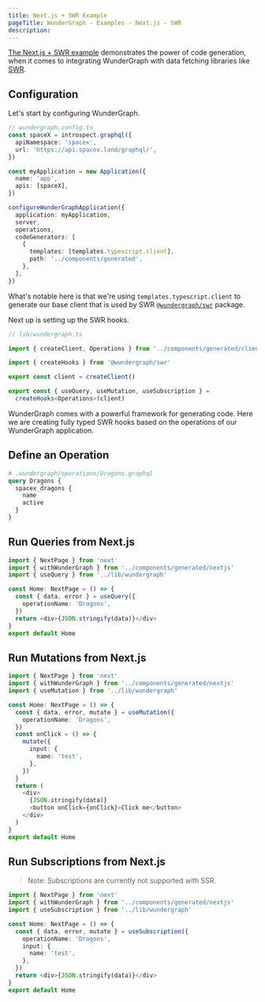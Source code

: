```yaml
---
title: Next.js + SWR Example
pageTitle: WunderGraph - Examples - Next.js - SWR
description:
---
```


[The Next.js + SWR example](https://github.com/wundergraph/wundergraph/tree/main/examples/nextjs-swr) demonstrates the power of
code generation,
when it comes to integrating WunderGraph with data fetching libraries like [SWR](https://swr.vercel.app/).

## Configuration

Let's start by configuring WunderGraph.

```typescript
// wundergraph.config.ts
const spaceX = introspect.graphql({
  apiNamespace: 'spacex',
  url: 'https://api.spacex.land/graphql/',
})

const myApplication = new Application({
  name: 'app',
  apis: [spaceX],
})

configureWunderGraphApplication({
  application: myApplication,
  server,
  operations,
  codeGenerators: [
    {
      templates: [templates.typescript.client],
      path: '../components/generated',
    },
  ],
})
```

What's notable here is that we're using `templates.typescript.client` to generate our base client that is used by SWR [`@wundergraph/swr`](https://github.com/wundergraph/wundergraph/tree/main/packages/swr) package.

Next up is setting up the SWR hooks.

```ts
// lib/wundergraph.ts

import { createClient, Operations } from '../components/generated/client'

import { createHooks } from '@wundergraph/swr'

export const client = createClient()

export const { useQuery, useMutation, useSubscription } =
  createHooks<Operations>(client)
```

WunderGraph comes with a powerful framework for generating code.
Here we are creating fully typed SWR hooks based on the operations of our WunderGraph application.

## Define an Operation

```graphql
# .wundergraph/operations/Dragons.graphql
query Dragons {
  spacex_dragons {
    name
    active
  }
}
```

## Run Queries from Next.js

```typescript
import { NextPage } from 'next'
import { withWunderGraph } from '../components/generated/nextjs'
import { useQuery } from '../lib/wundergraph'

const Home: NextPage = () => {
  const { data, error } = useQuery({
    operationName: 'Dragons',
  })
  return <div>{JSON.stringify(data)}</div>
}
export default Home
```

## Run Mutations from Next.js

```typescript
import { NextPage } from 'next'
import { withWunderGraph } from '../components/generated/nextjs'
import { useMutation } from '../lib/wundergraph'

const Home: NextPage = () => {
  const { data, error, mutate } = useMutation({
    operationName: 'Dragons',
  })
  const onClick = () => {
    mutate({
      input: {
        name: 'test',
      },
    })
  }
  return (
    <div>
      {JSON.stringify(data)}
      <button onClick={onClick}>Click me</button>
    </div>
  )
}
export default Home
```

## Run Subscriptions from Next.js

> Note: Subscriptions are currently not supported with SSR.

```typescript
import { NextPage } from 'next'
import { withWunderGraph } from '../components/generated/nextjs'
import { useSubscription } from '../lib/wundergraph'

const Home: NextPage = () => {
  const { data, error, mutate } = useSubscription({
    operationName: 'Dragons',
    input: {
      name: 'test',
    },
  })
  return <div>{JSON.stringify(data)}</div>
}
export default Home
```
